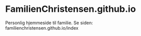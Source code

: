 # FamilienChristensen.github.io
Personlig hjemmeside til familie. Se siden: familienchristensen.github.io/index
